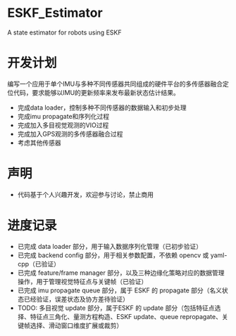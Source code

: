 # ESKF_Estimator
A state estimator for robots using ESKF

# 开发计划
编写一个应用于单个IMU与多种不同传感器共同组成的硬件平台的多传感器融合定位代码，要求能够以IMU的更新频率来发布最新状态估计结果。
+ 完成data loader，控制多种不同传感器的数据输入和初步处理
+ 完成imu propagate和序列化过程
+ 完成加入多目视觉观测的VIO过程
+ 完成加入GPS观测的多传感器融合过程
+ 考虑其他传感器

# 声明
+ 代码基于个人兴趣开发，欢迎参与讨论，禁止商用

# 进度记录
+ 已完成 data loader 部分，用于输入数据序列化管理（已初步验证）
+ 已完成 backend config 部分，用于相关参数配置，不依赖 opencv 或 yaml-cpp（已验证）
+ 已完成 feature/frame manager 部分，以及三种边缘化策略对应的数据管理操作，用于管理视觉特征点与关键帧（已验证）
+ 已完成 imu propagate queue 部分，属于 ESKF 的 propagate 部分（名义状态已经验证，误差状态及协方差待验证）
+ TODO: 多目视觉 update 部分，属于ESKF 的 update 部分（包括特征点选择、特征点三角化、量测方程构造、ESKF update、queue repropagate、关键帧选择、滑动窗口维度扩展或裁剪）